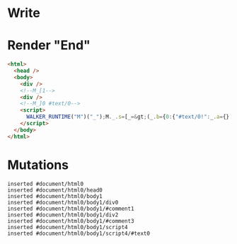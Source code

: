 # Write
  <div></div><!--M_[1--><div></div><!--M_]0 #text/0--><script>WALKER_RUNTIME("M")("_");M._.s=[_=>(_.b={0:{"#text/0!":_.a={},"#text/0(":"div"},1:_.a})];M._.d=1</script>


# Render "End"
```html
<html>
  <head />
  <body>
    <div />
    <!--M_[1-->
    <div />
    <!--M_]0 #text/0-->
    <script>
      WALKER_RUNTIME("M")("_");M._.s=[_=&gt;(_.b={0:{"#text/0!":_.a={},"#text/0(":"div"},1:_.a})];M._.d=1
    </script>
  </body>
</html>
```

# Mutations
```
inserted #document/html0
inserted #document/html0/head0
inserted #document/html0/body1
inserted #document/html0/body1/div0
inserted #document/html0/body1/#comment1
inserted #document/html0/body1/div2
inserted #document/html0/body1/#comment3
inserted #document/html0/body1/script4
inserted #document/html0/body1/script4/#text0
```